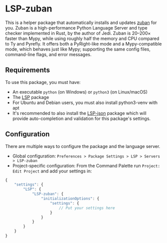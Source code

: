 # LSP-zuban

This is a helper package that automatically installs and updates [zuban](https://github.com/zubanls/zuban) for you. Zuban is a high-performance Python Language Server and type checker implemented in Rust, by the author of Jedi. Zuban is 20–200× faster than Mypy, while using roughly half the memory and CPU compared to Ty and Pyrefly. It offers both a PyRight-like mode and a Mypy-compatible mode, which behaves just like Mypy; supporting the same config files, command-line flags, and error messages.

## Requirements

To use this package, you must have:

- An executable `python` (on Windows) or `python3` (on Linux/macOS)
- The [LSP](https://packagecontrol.io/packages/LSP) package
- For Ubuntu and Debian users, you must also install python3-venv with apt
- It's recommended to also install the [LSP-json](https://packagecontrol.io/packages/LSP-json) package which will provide auto-completion and validation for this package's settings.

## Configuration

There are multiple ways to configure the package and the language server.

- Global configuration: `Preferences > Package Settings > LSP > Servers > LSP-zuban`
- Project-specific configuration:
  From the Command Palette run `Project: Edit Project` and add your settings in:

```js
{
	"settings": {
		"LSP": {
			"LSP-zuban": {
				"initializationOptions": {
					"settings": {
						// Put your settings here
					}
				}
			}
		}
	}
}
```